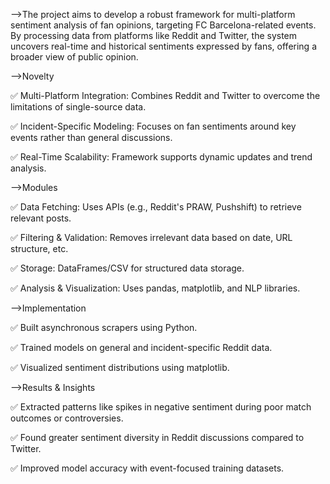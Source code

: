 -->The project aims to develop a robust framework for multi-platform sentiment analysis of fan opinions, targeting FC Barcelona-related events.
By processing data from platforms like Reddit and Twitter, the system uncovers real-time and historical sentiments expressed by fans, offering a broader view of public opinion.

-->Novelty

✅ Multi-Platform Integration: Combines Reddit and Twitter to overcome the limitations of single-source data.

✅ Incident-Specific Modeling: Focuses on fan sentiments around key events rather than general discussions.

✅ Real-Time Scalability: Framework supports dynamic updates and trend analysis.

-->Modules

✅ Data Fetching: Uses APIs (e.g., Reddit's PRAW, Pushshift) to retrieve relevant posts.

✅ Filtering & Validation: Removes irrelevant data based on date, URL structure, etc.

✅ Storage: DataFrames/CSV for structured data storage.

✅ Analysis & Visualization: Uses pandas, matplotlib, and NLP libraries.

-->Implementation

✅ Built asynchronous scrapers using Python.

✅ Trained models on general and incident-specific Reddit data.

✅ Visualized sentiment distributions using matplotlib.

-->Results & Insights

✅ Extracted patterns like spikes in negative sentiment during poor match outcomes or controversies.

✅ Found greater sentiment diversity in Reddit discussions compared to Twitter.

✅ Improved model accuracy with event-focused training datasets.
